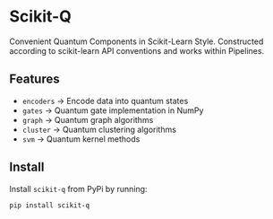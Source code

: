# Scikit-Q

Convenient Quantum Components in Scikit-Learn Style. Constructed according to scikit-learn API conventions and works within Pipelines. 

## Features

- `encoders` -> Encode data into quantum states
- `gates` -> Quantum gate implementation in NumPy
- `graph` -> Quantum graph algorithms
- `cluster` -> Quantum clustering algorithms
- `svm` -> Quantum kernel methods 


## Install

Install `scikit-q` from PyPi by running:

```bash
pip install scikit-q
```
